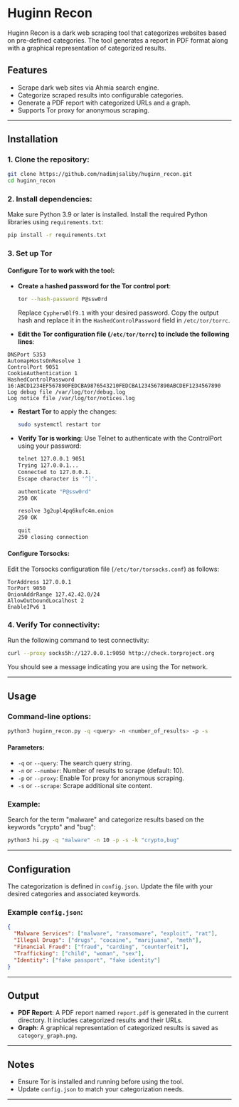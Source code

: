 
# Huginn Recon

Huginn Recon is a dark web scraping tool that categorizes websites based on pre-defined categories. The tool generates a report in PDF format along with a graphical representation of categorized results.

## Features
- Scrape dark web sites via Ahmia search engine.
- Categorize scraped results into configurable categories.
- Generate a PDF report with categorized URLs and a graph.
- Supports Tor proxy for anonymous scraping.

---

## Installation

### 1. Clone the repository:
```bash
git clone https://github.com/nadimjsaliby/huginn_recon.git
cd huginn_recon
```

### 2. Install dependencies:
Make sure Python 3.9 or later is installed. Install the required Python libraries using `requirements.txt`:
```bash
pip install -r requirements.txt
```

### 3. Set up Tor

#### Configure Tor to work with the tool:
- **Create a hashed password for the Tor control port**:
  ```bash
  tor --hash-password P@ssw0rd
  ```
  Replace `Cypherw0lf9.1` with your desired password. Copy the output hash and replace it in the `HashedControlPassword` field in `/etc/tor/torrc`.

- **Edit the Tor configuration file (`/etc/tor/torrc`) to include the following lines**:
```
DNSPort 5353
AutomapHostsOnResolve 1
ControlPort 9051
CookieAuthentication 1
HashedControlPassword 16:ABCD1234EF567890FEDCBA9876543210FEDCBA1234567890ABCDEF1234567890
Log debug file /var/log/tor/debug.log
Log notice file /var/log/tor/notices.log
```


- **Restart Tor** to apply the changes:
  ```bash
  sudo systemctl restart tor
  ```

- **Verify Tor is working**:
  Use Telnet to authenticate with the ControlPort using your password:
  ```bash
  telnet 127.0.0.1 9051
  Trying 127.0.0.1...
  Connected to 127.0.0.1.
  Escape character is '^]'.

  authenticate "P@ssw0rd"
  250 OK

  resolve 3g2upl4pq6kufc4m.onion
  250 OK

  quit
  250 closing connection
  ```

#### Configure Torsocks:
Edit the Torsocks configuration file (`/etc/tor/torsocks.conf`) as follows:
```
TorAddress 127.0.0.1
TorPort 9050
OnionAddrRange 127.42.42.0/24
AllowOutboundLocalhost 2
EnableIPv6 1
```

### 4. Verify Tor connectivity:
Run the following command to test connectivity:
```bash
curl --proxy socks5h://127.0.0.1:9050 http://check.torproject.org
```

You should see a message indicating you are using the Tor network.

---

## Usage

### Command-line options:
```bash
python3 huginn_recon.py -q <query> -n <number_of_results> -p -s
```

#### Parameters:
- `-q` or `--query`: The search query string.
- `-n` or `--number`: Number of results to scrape (default: 10).
- `-p` or `--proxy`: Enable Tor proxy for anonymous scraping.
- `-s` or `--scrape`: Scrape additional site content.

### Example:
Search for the term "malware" and categorize results based on the keywords "crypto" and "bug":
```bash
python3 hi.py -q "malware" -n 10 -p -s -k "crypto,bug"
```

---

## Configuration

The categorization is defined in `config.json`. Update the file with your desired categories and associated keywords.

### Example `config.json`:
```json
{
  "Malware Services": ["malware", "ransomware", "exploit", "rat"],
  "Illegal Drugs": ["drugs", "cocaine", "marijuana", "meth"],
  "Financial Fraud": ["fraud", "carding", "counterfeit"],
  "Trafficking": ["child", "woman", "sex"],
  "Identity": ["fake passport", "fake identity"]
}
```

---

## Output

- **PDF Report**: A PDF report named `report.pdf` is generated in the current directory. It includes categorized results and their URLs.
- **Graph**: A graphical representation of categorized results is saved as `category_graph.png`.

---

## Notes

- Ensure Tor is installed and running before using the tool.
- Update `config.json` to match your categorization needs.

---
